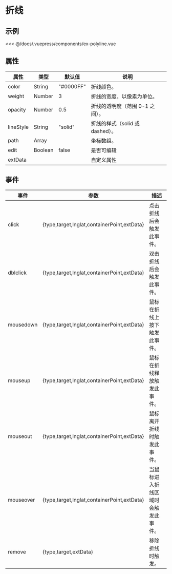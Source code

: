 # 折线

## 示例

<<< @/docs/.vuepress/components/ex-polyline.vue
<ex-polyline></ex-polyline>

## 属性

| 属性      | 类型    | 默认值    | 说明                            |
| --------- | ------- | --------- | ------------------------------- |
| color     | String  | "#0000FF" | 折线颜色。                      |
| weight    | Number  | 3         | 折线的宽度，以像素为单位。      |
| opacity   | Number  | 0.5       | 折线的透明度（范围 0-1 之间）。 |
| lineStyle | String  | "solid"   | 折线的样式（solid 或 dashed）。 |
| path      | Array   |           | 坐标数组。                      |
| edit      | Boolean | false     | 是否可编辑                      |
| extData   |         |           | 自定义属性                      |

## 事件

| 事件      | 参数                                        | 描述                               |
| --------- | ------------------------------------------- | ---------------------------------- |
| click     | {type,target,lnglat,containerPoint,extData} | 点击折线后会触发此事件。           |
| dblclick  | {type,target,lnglat,containerPoint,extData} | 双击折线后会触发此事件。           |
| mousedown | {type,target,lnglat,containerPoint,extData} | 鼠标在折线上按下触发此事件。       |
| mouseup   | {type,target,lnglat,containerPoint,extData} | 鼠标在折线释放触发此事件。         |
| mouseout  | {type,target,lnglat,containerPoint,extData} | 鼠标离开折线时触发此事件。         |
| mouseover | {type,target,lnglat,containerPoint,extData} | 当鼠标进入折线区域时会触发此事件。 |
| remove    | {type,target,extData}                       | 移除折线时触发。                   |
